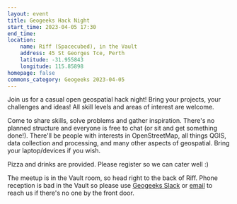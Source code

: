```yaml
---
layout: event
title: Geogeeks Hack Night
start_time: 2023-04-05 17:30
end_time: 
location:
    name: Riff (Spacecubed), in the Vault
    address: 45 St Georges Tce, Perth
    latitude: -31.955843
    longitude: 115.85898
homepage: false
commons_category: Geogeeks 2023-04-05
---
```

Join us for a casual open geospatial hack night! Bring your projects, your challenges and ideas! All skill levels and areas of interest are welcome.

Come to share skills, solve problems and gather inspiration. There's no planned structure and everyone is free to chat (or sit and get something done!).
There'll be people with interests in OpenStreetMap, all things QGIS, data collection and processing, and many other aspects of geospatial.
Bring your laptop/devices if you wish.

Pizza and drinks are provided. Please register so we can cater well :)

The meetup is in the Vault room, so head right to the back of Riff.
Phone reception is bad in the Vault so please
use [Geogeeks Slack](https://join.slack.com/t/geogeeks/shared_invite/zt-13fnotoqb-YkyMTmvwZEB_nDUis_30hw)
or [email](mailto:geogeeks.perth@gmail.com) to reach us if there's no one by the front door.
